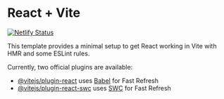 # React + Vite

[![Netlify Status](https://api.netlify.com/api/v1/badges/0d42dabf-50d0-4a40-a1d8-1cad30785e77/deploy-status)](https://app.netlify.com/sites/fokat-media/deploys)

This template provides a minimal setup to get React working in Vite with HMR and some ESLint rules.

Currently, two official plugins are available:

- [@vitejs/plugin-react](https://github.com/vitejs/vite-plugin-react/blob/main/packages/plugin-react/README.md) uses [Babel](https://babeljs.io/) for Fast Refresh
- [@vitejs/plugin-react-swc](https://github.com/vitejs/vite-plugin-react-swc) uses [SWC](https://swc.rs/) for Fast Refresh
